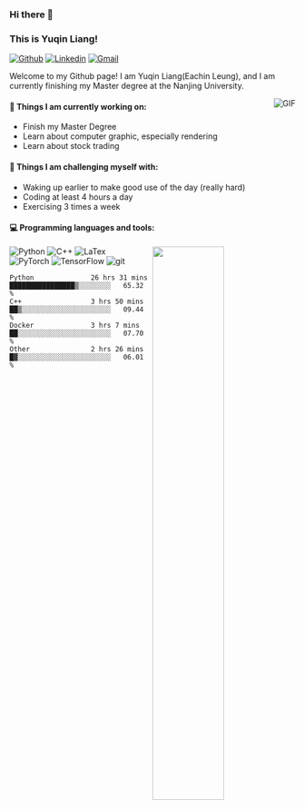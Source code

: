 ### Hi there 👋
### This is Yuqin Liang!

[![Github](https://img.shields.io/badge/-Github-000?style=flat&logo=Github&logoColor=white)](https://github.com/iYuqinL)
[![Linkedin](https://img.shields.io/badge/-LinkedIn-blue?style=flat&logo=Linkedin&logoColor=white)](https://www.linkedin.com/in/iYuqinL/)
[![Gmail](https://img.shields.io/badge/-Gmail-c14438?style=flat&logo=Gmail&logoColor=white)](mailto:YuqinLiangX@gmail.com)

Welcome to my Github page! I am Yuqin Liang(Eachin Leung), and I am currently finishing my Master degree at the Nanjing University.

 <img align="right" alt="GIF" src="https://media.giphy.com/media/MC6eSuC3yypCU/giphy.gif" />

#### 🌱 Things I am currently working on: 
- Finish my Master Degree  
- Learn about computer graphic, especially rendering
- Learn about stock trading

#### :muscle: Things I am challenging myself with:
- Waking up earlier to make good use of the day (really hard)
- Coding at least 4 hours a day
- Exercising 3 times a week

#### :computer: Programming languages and tools: 
<p>
	<img width="50%" align="right" src="https://github-readme-stats.vercel.app/api?username=iYuqinL&show_icons=true&hide_border=true" />
</p>

![Python](https://img.shields.io/badge/-Python-000000?style=flat&logo=python)
![C++](https://img.shields.io/badge/-C++-000000?style=flat&logo=c%2B%2B)
![LaTex](https://img.shields.io/badge/-LaTex-000000?style=flat&logo=latex)
<br>
![PyTorch](https://img.shields.io/badge/-PyTorch-000000?style=flat&logo=pytorch)
![TensorFlow](https://img.shields.io/badge/-TensorFlow-000000?style=flat&logo=tensorflow)
![git](https://img.shields.io/badge/-Git-000000?style=flat&logo=git)

<!--START_SECTION:waka-->

```text
Python              26 hrs 31 mins  ████████████████▒░░░░░░░░   65.32 %
C++                 3 hrs 50 mins   ██▒░░░░░░░░░░░░░░░░░░░░░░   09.44 %
Docker              3 hrs 7 mins    ██░░░░░░░░░░░░░░░░░░░░░░░   07.70 %
Other               2 hrs 26 mins   █▓░░░░░░░░░░░░░░░░░░░░░░░   06.01 %
```

<!--END_SECTION:waka-->
